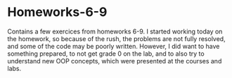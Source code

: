 # Homeworks-6-9
Contains a few exercices from homeworks 6-9.
I started working today on the homework, so because of the rush, the problems are not fully resolved, and some of the code may be poorly written.
However, I did want to have something prepared, to not get grade 0 on the lab, and to also try to understand new OOP concepts, which were
presented at the courses and labs.
